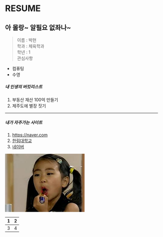 RESUME
=======
아 몰랑~ 알필요 없좌나~  
------------------------
> 이름 : 박현  
> 학과 : 체육학과  
> 학년 : 1    
> 관심사항  
 * 컴퓨팅  
 * 수영  
 
 ##### 내 인생의 버킷리스트  
 1. 부동산 재산 100억 만들기
 2. 제주도에 별장 짓기   
 --------------------------------------------------------------------------------------  
 
 ##### 내가 자주가는 사이트  
 1. https://naver.com  
 2. [한림대학교](http://www.hallym.ac.kr)   
 3. [네이버][1]      
 
 
 
 
 ![내사진](내사진.jpg)  
 
 
 1 | 2  
 --|--  
 3 | 4
 
 
 [1]:www.naver.com
